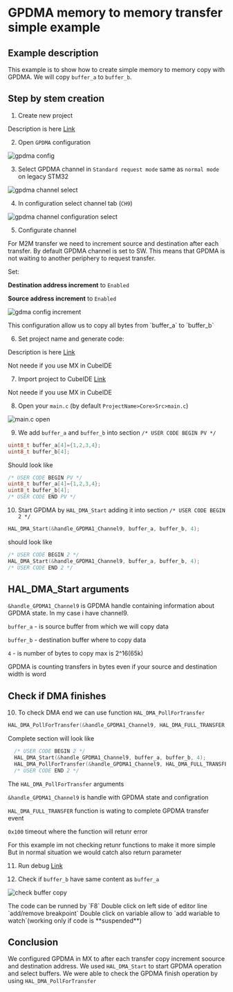 # GPDMA memory to memory transfer simple example

## Example description

This example is to show how to create simple memory to memory copy with GPDMA. We will copy `buffer_a` to `buffer_b`.

## Step by stem creation

1. Create new project

Description is here [Link](./mx_create_project.md)

2. Open `GPDMA` configuration

![gpdma config](./img/04.png)

3. Select GPDMA channel in `Standard request mode` same as `normal mode` on legacy STM32

![gpdma channel select](./img/05.png)

4. In configuration select channel tab (`CH9`)

![gpdma channel configuration select](./img/06.png)

   
5. Configurate channel
   
For M2M transfer we need to increment source and destination after each transfer. By default GPDMA channel is set to SW. This means that GPDMA is not waiting to another periphery to request transfer.

Set:

**Destination address increment** to `Enabled`
  
**Source address increment** to `Enabled`

![gdma config increment](./img/07.png)

<ainfo>
This configuration allow us to copy all bytes from `buffer_a` to `buffer_b`
</ainfo>


6. Set project name and generate code:

Description is here [Link](./mx_generate_code.md)

<ainfo>
Not neede if you use MX in CubeIDE
</ainfo>


7. Import project to CubeIDE [Link](./ide_import_project.md)

<ainfo>
Not neede if you use MX in CubeIDE
</ainfo>


8. Open your `main.c` (by default `ProjectName>Core>Src>main.c`)

![main.c open](./img/17.png)

9. We add `buffer_a` and `buffer_b` into section `/* USER CODE BEGIN PV */`

```c
uint8_t buffer_a[4]={1,2,3,4};
uint8_t buffer_b[4];
```

Should look like 

```cc
/* USER CODE BEGIN PV */
uint8_t buffer_a[4]={1,2,3,4};
uint8_t buffer_b[4];
/* USER CODE END PV */
```

10. Start GPDMA by `HAL_DMA_Start` adding it into section `/* USER CODE BEGIN 2 */`

```c
HAL_DMA_Start(&handle_GPDMA1_Channel9, buffer_a, buffer_b, 4);
```

should look like 

```cc
/* USER CODE BEGIN 2 */
HAL_DMA_Start(&handle_GPDMA1_Channel9, buffer_a, buffer_b, 4);
/* USER CODE END 2 */
```

## HAL_DMA_Start arguments

`&handle_GPDMA1_Channel9` is GPDMA handle containing information about GPDMA state. In my case i have channel9. 

`buffer_a` - is source buffer from which we will copy data

`buffer_b` - destination buffer where to copy data

`4` - is number of bytes to copy max is 2^16(65k)


<awarning>
GPDMA is counting transfers in bytes even if your source and destination width is word
</awarning>


## Check if DMA finishes

10. To check DMA end we can use function `HAL_DMA_PollForTransfer`

```c
HAL_DMA_PollForTransfer(&handle_GPDMA1_Channel9, HAL_DMA_FULL_TRANSFER, 0x100);
```

Complete section will look like

```cc
  /* USER CODE BEGIN 2 */
  HAL_DMA_Start(&handle_GPDMA1_Channel9, buffer_a, buffer_b, 4);
  HAL_DMA_PollForTransfer(&handle_GPDMA1_Channel9, HAL_DMA_FULL_TRANSFER, 0x100);
  /* USER CODE END 2 */
```

The `HAL_DMA_PollForTransfer` arguments

`&handle_GPDMA1_Channel9` is handle with GPDMA state and configration

`HAL_DMA_FULL_TRANSFER` function is wating to complete GPDMA transfer event

`0x100` timeout where the function will retunr error


<ainfo>
For this example im not checking retunr functions to make it more simple
But in normal situation we would catch also return parameter
</ainfo>

11. Run debug [Link](./ide_debug.md)


12.  Check if `buffer_b` have same content as `buffer_a`

![check buffer copy](./img/21.png)

<ainfo>
The code can be runned by `F8`
Double click on left side of editor line `add/remove breakpoint`
Double click on variable allow to `add wariable to watch`(working only if code is **suspended**)
</ainfo>


## Conclusion

We configured GPDMA in MX to after each transfer copy increment soource and destination address. We used `HAL_DMA_Start` to start GPDMA operation and select buffers. We were able to check the GPDMA finish operation by using `HAL_DMA_PollForTransfer`